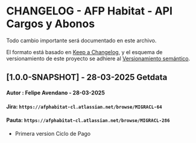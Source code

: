 # CHANGELOG - AFP Habitat - API Cargos y Abonos #

Todo cambio importante será documentado en este archivo.

El formato está basado en [Keep a Changelog](https://keepachangelog.com/en/1.0.0/),
y el esquema de versionamiento de este proyecto se adhiere al
[Versionamiento semántico](https://semver.org/spec/v2.0.0.html).


## [1.0.0-SNAPSHOT] - 28-03-2025 Getdata ##

#### Autor : Felipe Avendano - 28-03-2025 ####
#### Jira: `https://afphabitat-cl.atlassian.net/browse/MIGRACL-64` ####

#### Pauta: `https://afphabitat-cl.atlassian.net/browse/MIGRACL-286` ####

- Primera version Ciclo de Pago
